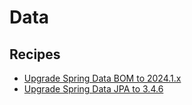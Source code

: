 # Data

## Recipes

* [Upgrade Spring Data BOM to 2024.1.x](./upgradespringdatabom.md)
* [Upgrade Spring Data JPA to 3.4.6](./upgradespringdatajpa.md)


